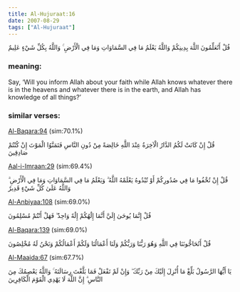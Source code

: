 ```yaml
---
title: Al-Hujuraat:16
date: 2007-08-29
tags: ["Al-Hujuraat"]
---
```

قُلْ أَتُعَلِّمُونَ اللَّهَ بِدِينِكُمْ وَاللَّهُ يَعْلَمُ مَا فِي السَّمَاوَاتِ وَمَا فِي الْأَرْضِ ۚ وَاللَّهُ بِكُلِّ شَيْءٍ عَلِيمٌ
### meaning: 
Say, ‘Will you inform Allah about your faith while Allah knows whatever there is in the heavens and whatever there is in the earth, and Allah has knowledge of all things?’
### similar verses: 

[Al-Baqara:94](/2/94) (sim:70.1%)

قُلْ إِنْ كَانَتْ لَكُمُ الدَّارُ الْآخِرَةُ عِنْدَ اللَّهِ خَالِصَةً مِنْ دُونِ النَّاسِ فَتَمَنَّوُا الْمَوْتَ إِنْ كُنْتُمْ صَادِقِينَ

[Aal-i-Imraan:29](/3/29) (sim:69.4%)

قُلْ إِنْ تُخْفُوا مَا فِي صُدُورِكُمْ أَوْ تُبْدُوهُ يَعْلَمْهُ اللَّهُ ۗ وَيَعْلَمُ مَا فِي السَّمَاوَاتِ وَمَا فِي الْأَرْضِ ۗ وَاللَّهُ عَلَىٰ كُلِّ شَيْءٍ قَدِيرٌ

[Al-Anbiyaa:108](/21/108) (sim:69.0%)

قُلْ إِنَّمَا يُوحَىٰ إِلَيَّ أَنَّمَا إِلَٰهُكُمْ إِلَٰهٌ وَاحِدٌ ۖ فَهَلْ أَنْتُمْ مُسْلِمُونَ

[Al-Baqara:139](/2/139) (sim:69.0%)

قُلْ أَتُحَاجُّونَنَا فِي اللَّهِ وَهُوَ رَبُّنَا وَرَبُّكُمْ وَلَنَا أَعْمَالُنَا وَلَكُمْ أَعْمَالُكُمْ وَنَحْنُ لَهُ مُخْلِصُونَ

[Al-Maaida:67](/5/67) (sim:67.7%)

يَا أَيُّهَا الرَّسُولُ بَلِّغْ مَا أُنْزِلَ إِلَيْكَ مِنْ رَبِّكَ ۖ وَإِنْ لَمْ تَفْعَلْ فَمَا بَلَّغْتَ رِسَالَتَهُ ۚ وَاللَّهُ يَعْصِمُكَ مِنَ النَّاسِ ۗ إِنَّ اللَّهَ لَا يَهْدِي الْقَوْمَ الْكَافِرِينَ
